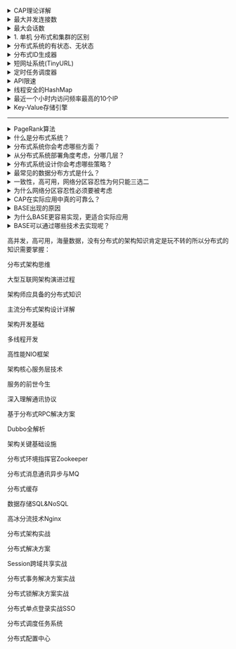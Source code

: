 <details>
<summary>CAP理论详解</summary>
[Spring cloud应该怎么入门之CAP理论详解](https://www.zhihu.com/question/283286745/answer/763040709)
</details>


<details>
<summary>最大并发连接数</summary>
最大并发连接数：防火墙或代理服务器对其业务信息流的处理能力，是防火墙能够同时处理的点对点连接的最大数目；
</details>

<details>
<summary>最大会话数</summary>
所有用户要通过防火墙上网，要打开很多个窗口或Web页面发生的状态就叫做会话，防火墙所能处理的最大限额就交最大会话数。
</details>

<details>
<summary>1. 单机 分布式和集群的区别</summary>

分布式：一个业务分拆多个子业务，部署在不同的服务器上

集群：同一个业务，部署在多个服务器上

**单机结构**
我想大家最最最熟悉的就是单机结构，一个系统业务量很小的时候所有的代码都放在一个项目中就好了，然后这个项目部署在一台服务器上就好了。整个项目所有的服务都由这台服务器提供。这就是单机结构。那么，单机结构有啥缺点呢？我想缺点是显而易见的，单机的处理能力毕竟是有限的，当你的业务增长到一定程度的时候，单机的硬件资源将无法满足你的业务需求。此时便出现了集群模式，往下接着看。

**集群结构**
集群模式在程序猿界有各种装逼解释，有的让你根本无法理解，其实就是一个很简单的玩意儿，且听我一一道来。单机处理到达瓶颈的时候，你就把单机复制几份，这样就构成了一个“集群”。集群中每台服务器就叫做这个集群的一个“节点”，所有节点构成了一个集群。每个节点都提供相同的服务，那么这样系统的处理能力就相当于提升了好几倍（有几个节点就相当于提升了这么多倍）。但问题是用户的请求究竟由哪个节点来处理呢？最好能够让此时此刻负载较小的节点来处理，这样使得每个节点的压力都比较平均。要实现这个功能，就需要在所有节点之前增加一个“调度者”的角色，用户的所有请求都先交给它，然后它根据当前所有节点的负载情况，决定将这个请求交给哪个节点处理。这个“调度者”有个牛逼了名字——负载均衡服务器。集群结构的好处就是系统扩展非常容易。如果随着你们系统业务的发展，当前的系统又支撑不住了，那么给这个集群再增加节点就行了。但是，当你的业务发展到一定程度的时候，你会发现一个问题——无论怎么增加节点，貌似整个集群性能的提升效果并不明显了。这时候，你就需要使用微服务结构了。
分布式结构先来对前面的知识点做个总结。从单机结构到集群结构，你的代码基本无需要作任何修改，你要做的仅仅是多部署几台服务器，每台服务器上运行相同的代码就行了。但是，当你要从集群结构演进到微服务结构的时候，之前的那套代码就需要发生较大的改动了。所以对于新系统我们建议，系统设计之初就采用微服务架构，这样后期运维的成本更低。但如果一套老系统需要升级成微服务结构的话，那就得对代码大动干戈了。所以，对于老系统而言，究竟是继续保持集群模式，还是升级成微服务架构，这需要你们的架构师深思熟虑、权衡投入产出比。OK，下面开始介绍所谓的分布式结构。

**分布式结构**
就是将一个完整的系统，按照业务功能，拆分成一个个独立的子系统，在分布式结构中，每个子系统就被称为“服务”。这些子系统能够独立运行在web容器中，它们之间通过RPC方式通信。举个例子，假设需要开发一个在线商城。按照微服务的思想，我们需要按照功能模块拆分成多个独立的服务，如：用户服务、产品服务、订单服务、后台管理服务、数据分析服务等等。这一个个服务都是一个个独立的项目，可以独立运行。如果服务之间有依赖关系，那么通过RPC方式调用。这样的好处有很多：系统之间的耦合度大大降低，可以独立开发、独立部署、独立测试，系统与系统之间的边界非常明确，排错也变得相当容易，开发效率大大提升。系统之间的耦合度降低，从而系统更易于扩展。我们可以针对性地扩展某些服务。假设这个商城要搞一次大促，下单量可能会大大提升，因此我们可以针对性地提升订单系统、产品系统的节点数量，而对于后台管理系统、数据分析系统而言，节点数量维持原有水平即可。服务的复用性更高。比如，当我们将用户系统作为单独的服务后，该公司所有的产品都可以使用该系统作为用户系统，无需重复开发。

</details>

<details>
<summary> 分布式系统的有状态、无状态</summary>

 * [分布式系统的基本术语之有状态、无状态](https://blog.csdn.net/m0_37854817/article/details/79467716)

</details>

<details>
<summary>分布式ID生成器</summary>

 * [分布式ID生成器](https://soulmachine.gitbooks.io/system-design/content/cn/distributed-id-generator.html)

</details>

<details>
<summary>短网址系统(TinyURL)</summary>

 * [短网址系统(TinyURL)](https://soulmachine.gitbooks.io/system-design/content/cn/tinyurl.html)

</details>

<details>
<summary>定时任务调度器</summary>

 * [定时任务调度器](https://soulmachine.gitbooks.io/system-design/content/cn/task-scheduler.html)

</details>

<details>
<summary>API限速</summary>

 * [API限速](https://soulmachine.gitbooks.io/system-design/content/cn/api-rate-limiting.html)

</details>

<details>
<summary>线程安全的HashMap</summary>

 * [线程安全的HashMap](https://soulmachine.gitbooks.io/system-design/content/cn/hashmap.html)

</details>

<details>
<summary>最近一个小时内访问频率最高的10个IP</summary>

 * [最近一个小时内访问频率最高的10个IP](https://soulmachine.gitbooks.io/system-design/content/cn/top-k-frequent-ip-in-one-hour.html)

</details>

<details>
<summary>Key-Value存储引擎</summary>

 * [Key-Value存储引擎](https://soulmachine.gitbooks.io/system-design/content/cn/key-value-store.html)

</details>





















---

<details>
<summary>PageRank算法</summary>

 * [PageRank算法]()

</details>

<details>
<summary> 什么是分布式系统？</summary>



</details>

<details>
<summary>分布式系统你会考虑哪些方面？</summary>



</details>

<details>
<summary>从分布式系统部署角度考虑，分哪几层？</summary>



</details>

<details>
<summary>分布式系统设计你会考虑哪些策略？</summary>



</details>

<details>
<summary>最常见的数据分布方式是什么？</summary>

</details>

<details>
<summary>一致性，高可用，网络分区容忍性为何只能三选二</summary>

</details>

<details>
<summary>为什么网络分区容忍性必须要被考虑</summary>

</details>

<details>
<summary>CAP在实际应用中真的可靠么？</summary>

</details>

<details>
<summary>BASE出现的原因</summary>

</details>

<details>
<summary>为什么BASE更容易实现，更适合实际应用</summary>

</details>

<details>
<summary>BASE可以通过哪些技术去实现呢？</summary>

</details>

高并发，高可用，海量数据，没有分布式的架构知识肯定是玩不转的所以分布式的知识需要掌握：

分布式架构思维

大型互联网架构演进过程

架构师应具备的分布式知识

主流分布式架构设计详解

架构开发基础

多线程开发

高性能NIO框架

架构核心服务层技术

服务的前世今生

深入理解通讯协议

基于分布式RPC解决方案

Dubbo全解析

架构关键基础设施

分布式环境指挥官Zookeeper

分布式消息通讯异步与MQ

分布式缓存

数据存储SQL&NoSQL

高冰分流技术Nginx

分布式架构实战

分布式解决方案

Session跨域共享实战

分布式事务解决方案实战

分布式锁解决方案实战

分布式单点登录实战SSO

分布式调度任务系统

分布式配置中心

